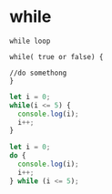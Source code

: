 # while

```
while loop 

while( true or false) {

//do somethong
}
```

```js
let i = 0;
while(i <= 5) {
  console.log(i);
  i++;
}
```

```js
let i = 0;
do {
  console.log(i);
  i++;
} while (i <= 5);
```
